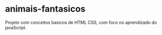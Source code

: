 # animais-fantasicos
 Projeto com conceitos basicos de HTML CSS, com foco no aprendizado do javaScript.
